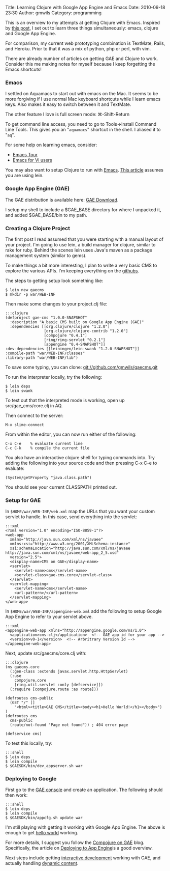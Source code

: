 Title: Learning Clojure with Google App Engine and Emacs
Date: 2010-09-18 23:30
Author: gmwils
Category: programming

This is an overview to my attempts at getting Clojure with Emacs.
Inspired by [this post][], I set out to learn three things
simultaneously: emacs, clojure and Google App Engine.

For comparison, my current web prototyping combination is TextMate,
Rails, and Heroku. Prior to that it was a mix of python, php or perl,
with vim.

There are already number of articles on getting GAE and Clojure to work.
Consider this me making notes for myself because I keep forgetting the
Emacs shortcuts!

### Emacs

I settled on Aquamacs to start out with emacs on the Mac. It seems to be
more forgiving if I use normal Mac keyboard shortcuts while I learn
emacs keys. Also makes it easy to switch between it and TextMate.

The other feature I love is full screen mode: ⌘-Shift-Return

To get command line access, you need to go to Tools-\>Install Command
Line Tools. This gives you an "`aquamacs`" shortcut in the shell. I
aliased it to "`aq`".

For some help on learning emacs, consider:

-   [Emacs Tour][]
-   [Emacs for Vi users][]

You may also want to setup Clojure to run with [Emacs][]. [This
article][Emacs] assumes you are using lein.

### Google App Engine (GAE)

The GAE distribution is available here: [GAE Download][].

I setup my shell to include a $GAE\_BASE directory for where I unpacked
it, and added $GAE\_BASE/bin to my path.

### Creating a Clojure Project

The first post I read assumed that you were starting with a manual
layout of your project. I'm going to use lein, a build manager for
clojure, similar to rake for ruby. Behind the scenes lein uses Java's
maven as a package management system (similar to gems).

To make things a bit more interesting, I plan to write a very basic CMS
to explore the various APIs. I'm keeping everything on the [githubs][].

The steps to getting setup look something like:

    $ lein new gaecms
    $ mkdir -p war/WEB-INF

Then make some changes to your project.clj file:

    :::clojure
    (defproject gae-cms "1.0.0-SNAPSHOT"
      :description "A basic CMS built on Google App Engine (GAE)"
      :dependencies [[org.clojure/clojure "1.2.0"]
                     [org.clojure/clojure-contrib "1.2.0"]
                     [compojure "0.4.1"]
                     [ring/ring-servlet "0.2.1"]
                     [appengine "0.4-SNAPSHOT"]]
    :dev-dependencies [[leiningen/lein-swank "1.2.0-SNAPSHOT"]]
    :compile-path "war/WEB-INF/classes"
    :library-path "war/WEB-INF/lib")

To save some typing, you can clone:
[git://github.com/gmwils/gaecms.git][githubs]

To run the interpreter locally, try the following:

    $ lein deps
    $ lein swank

To test out that the interpreted mode is working, open up
src/gae\_cms/core.clj in AQ.

Then connect to the server:

    M-x slime-connect

From within the editor, you can now run either of the following:

    C-x C-e    % evaluate current line
    C-c C-k    % compile the current file

You also have an interactive clojure shell for typing commands into. Try
adding the following into your source code and then pressing C-x C-e to
evaluate:

    (System/getProperty "java.class.path")

You should see your current CLASSPATH printed out.

### Setup for GAE

In `$HOME/war/WEB-INF/web.xml` map the URLs that you want your custom
servlet to handle. In this case, send everything into the servlet:

    :::xml
    <?xml version="1.0" encoding="ISO-8859-1"?>
    <web-app
      xmlns="http://java.sun.com/xml/ns/javaee"
      xmlns:xsi="http://www.w3.org/2001/XMLSchema-instance"
      xsi:schemaLocation="http://java.sun.com/xml/ns/javaee http://java.sun.com/xml/ns/javaee/web-app_2_5.xsd"
      version="2.5">
      <display-name>CMS on GAE</display-name>
      <servlet>
        <servlet-name>cms</servlet-name>
        <servlet-class>gae-cms.core</servlet-class>
      </servlet>
      <servlet-mapping>
        <servlet-name>cms</servlet-name>
        <url-pattern>/</url-pattern>
      </servlet-mapping>
    </web-app>

In `$HOME/war/WEB-INF/appengine-web.xml` add the following to setup
Google App Engine to refer to your servlet above.

    :::xml
    <appengine-web-app xmlns="http://appengine.google.com/ns/1.0">
      <application>cms-clj</application>  <!-- GAE app id for your app -->
      <version>v0-1</version>  <!-- Arbritrary Version Id -->
    </appengine-web-app>

Next, update src/gaecms/core.clj with:

    :::clojure
    (ns gaecms.core
      (:gen-class :extends javax.servlet.http.HttpServlet)
      (:use
        compojure.core
        [ring.util.servlet :only [defservice]])
      (:require [compojure.route :as route]))

    (defroutes cms-public
      (GET "/" []
        "<html><title>GAE CMS</title><body><h1>Hello World!</h1></body>")  )
    (defroutes cms
      cms-public
      (route/not-found "Page not found")) ; 404 error page

    (defservice cms)

To test this locally, try:

    :::shell
    $ lein deps
    $ lein compile
    $ $GAESDK/bin/dev_appserver.sh war

### Deploying to Google

First go to the [GAE console][] and create an application. The following
should then work:

    :::shell
    $ lein deps
    $ lein compile
    $ $GAESDK/bin/appcfg.sh update war

I'm still playing with getting it working with Google App Engine. The
above is enough to get [hello world][] working.

For more details, I suggest you follow the [Compojure on GAE][] blog.
Specifically, the article on [Deploying to App Engine][]is a good
overview.

Next steps include getting [interactive development][] working with GAE,
and actually handling [dynamic content][].

  [this post]: http://www.hackers-with-attitude.com/2009/08/intertactive-programming-with-clojure.html
  [Emacs Tour]: http://www.gnu.org/software/emacs/tour/
  [Emacs for Vi users]: http://www.elmindreda.org/emacs.html
  [Emacs]: http://riddell.us/ClojureSwankLeiningenWithEmacsOnLinux.html
  [GAE Download]: http://code.google.com/appengine/downloads.html
  [githubs]: http://github.com/gmwils/gaecms
  [GAE console]: https://appengine.google.com/
  [hello world]: http://cms-clj.appspot.com/
  [Compojure on GAE]: http://compojureongae.posterous.com
  [Deploying to App Engine]: http://compojureongae.posterous.com/deploying-to-app-engine
  [interactive development]: http://compojureongae.posterous.com/getting-interactive-development-to-work-again
  [dynamic content]: http://compojureongae.posterous.com/accessing-the-app-engine-datastore
